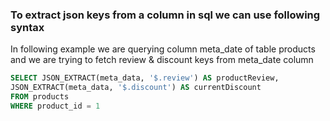 ### To extract json keys from a column in sql we can use following syntax

In following example we are querying column meta_date of table products and we are trying to fetch review & discount keys from meta_date column

```sql
SELECT JSON_EXTRACT(meta_data, '$.review') AS productReview,
JSON_EXTRACT(meta_data, '$.discount') AS currentDiscount
FROM products
WHERE product_id = 1

```
